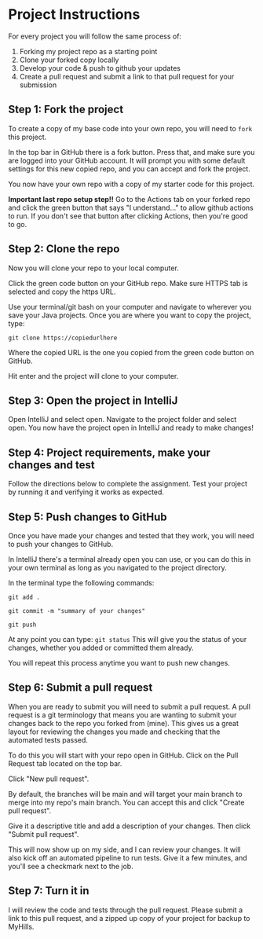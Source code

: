 # Project Instructions

For every project you will follow the same process of:
1. Forking my project repo as a starting point
2. Clone your forked copy locally
3. Develop your code & push to github your updates
4. Create a pull request and submit a link to that pull request for your submission

## Step 1: Fork the project

To create a copy of my base code into your own repo, you
will need to `fork` this project.

In the top bar in GitHub there is a fork button. Press that,
and make sure you are logged into your GitHub account. It will
prompt you with some default settings for this new copied repo,
and you can accept and fork the project.

You now have your own repo with a copy of my starter code for this project.

**Important last repo setup step!!** Go to the Actions tab on your forked repo and click the green button that says "I understand..." to allow github actions to run. If you don't see that button after clicking Actions, then you're good to go.

## Step 2: Clone the repo

Now you will clone your repo to your local computer.

Click the green code button on your GitHub repo. Make sure HTTPS tab is selected
and copy the https URL.

Use your terminal/git bash on your computer and navigate to
wherever you save your Java projects. Once you are where you want
to copy the project, type:

`git clone https://copiedurlhere`

Where the copied URL is the one you copied from the green code button
on GitHub.

Hit enter and the project will clone to your computer.

## Step 3: Open the project in IntelliJ

Open IntelliJ and select open. Navigate to the project folder
and select open. You now have the project open in IntelliJ and ready to make changes!

## Step 4: Project requirements, make your changes and test

Follow the directions below to complete the assignment.
Test your project by running it and verifying it works as expected.

## Step 5: Push changes to GitHub

Once you have made your changes and tested that they work, you will need to
push your changes to GitHub.

In IntelliJ there's a terminal already open you can use, or you can do this in
your own terminal as long as you navigated to the project directory.

In the terminal type the following commands:<br>

`git add .`<br>

`git commit -m "summary of your changes"`<br>

`git push`<br>

At any point you can type: `git status`
This will give you the status of your changes, whether you added
or committed them already.

You will repeat this process anytime you want to push new changes.

## Step 6: Submit a pull request

When you are ready to submit you will need to submit a pull request. A pull request
is a git terminology that means you are wanting to submit your changes back to the repo
you forked from (mine). This gives us a great layout for reviewing the changes you made
and checking that the automated tests passed.

To do this you will start with your repo open in GitHub. Click on the Pull Request tab located
on the top bar.

Click "New pull request".

By default, the branches will be main and will target your main branch to merge into my repo's main branch.
You can accept this and click "Create pull request".

Give it a descriptive title and add a description of your changes. Then click "Submit pull request".

This will now show up on my side, and I can review your changes. It will also kick off an automated pipeline
to run tests. Give it a few minutes, and you'll see a checkmark next to the job.

## Step 7: Turn it in

I will review the code and tests through the pull request. Please submit a link to this pull request, and a zipped up copy of your project for backup to MyHills.
